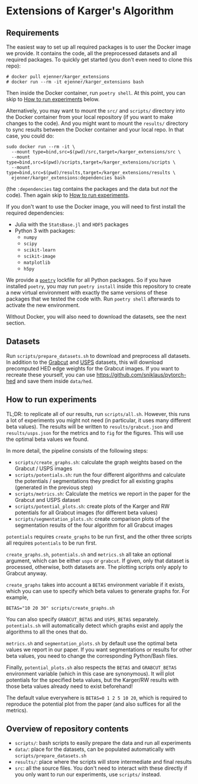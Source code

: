 # Extensions of Karger's Algorithm

## Requirements
The easiest way to set up all required packages is to user the Docker image
we provide. It contains the code, all the preprocessed datasets and all
required packages. To quickly get started (you don't even need to clone this repo):
```
# docker pull ejenner/karger_extensions
# docker run --rm -it ejenner/karger_extensions bash
```
Then inside the Docker container, run `poetry shell`. At this point,
you can skip to [How to run experiments](#how-to-run-experiments) below.

Alternatively, you may want to mount the `src/` and `scripts/` directory
into the Docker container from your local repository (if you want to
make changes to the code). And you might want to mount the `results/` directory
to sync results between the Docker container and your local repo.
In that case, you could do:
```
sudo docker run --rm -it \
  --mount type=bind,src=$(pwd)/src,target=/karger_extensions/src \
  --mount type=bind,src=$(pwd)/scripts,target=/karger_extensions/scripts \
  --mount type=bind,src=$(pwd)/results,target=/karger_extensions/results \
  ejenner/karger_extensions:dependencies bash
```
(the `:dependencies` tag contains the packages and the data but *not* the code).
Then again skip to [How to run experiments](#how-to-run-experiments).

If you don't want to use the Docker image, you will need to first install
the required dependencies:
- Julia with the `StatsBase.jl` and `HDF5` packages
- Python 3 with packages:
  - `numpy`
  - `scipy`
  - `scikit-learn`
  - `scikit-image`
  - `matplotlib`
  - `h5py`

We provide a [`poetry`](https://python-poetry.org/) lockfile for all Python packages.
So if you have installed `poetry`, you may run `poetry install` inside this repository
to create a new virtual environment with exactly the same versions of these packages
that we tested the code with. Run `poetry shell` afterwards to activate the new
environment.

Without Docker, you will also need to download the datasets, see the next section.

## Datasets
Run `scripts/prepare_datasets.sh` to download and preprocess all datasets. In addition
to the [Grabcut](https://www.robots.ox.ac.uk/~vgg/data/iseg/) and
[USPS](https://web.stanford.edu/~hastie/StatLearnSparsity_files/DATA/zipcode.html)
datasets, this will download precomputed HED edge weights for the Grabcut images.
If you want to recreate these yourself, you can use https://github.com/sniklaus/pytorch-hed
and save them inside `data/hed`.

## How to run experiments
TL;DR: to replicate all of our results, run `scripts/all.sh`.
However, this runs a lot of experiments you might not need
(in particular, it uses many different beta values).
The results will be written to `results/grabcut.json`
and `results/usps.json` for the metrics and to `fig` for the figures.
This will use the optimal beta values we found.

In more detail, the pipeline consists of the following steps:
- `scripts/create_graphs.sh`: calculate the graph weights based on
  the Grabcut / USPS images
- `scripts/potentials.sh`: run the four different algorithms
  and calculate the potentials / segmentations they predict for
  all existing graphs (generated in the previous step)
- `scripts/metrics.sh`: Calculate the metrics we report in the paper
  for the Grabcut and USPS dataset
- `scripts/potential_plots.sh`: create plots of the Karger and RW
  potentials for all Grabcut images (for different beta values)
- `scripts/segmentation_plots.sh`: create comparison plots of the
  segmentation results of the four algorithm for all Grabcut images

`potentials` requires `create_graphs` to be run first, and the other
three scripts all requires `potentials` to be run first.

`create_graphs.sh`, `potentials.sh` and `metrics.sh` all take an optional
argument, which can be either `usps` or `grabcut`. If given, only that dataset
is processed, otherwise, both datasets are. The plotting scripts only apply
to Grabcut anyway.

`create_graphs` takes into account a `BETAS` environment variable
if it exists, which you can use to specify which beta values to
generate graphs for. For example,
```
BETAS="10 20 30" scripts/create_graphs.sh
```
You can also specify `GRABCUT_BETAS` and `USPS_BETAS` separately.
`potentials.sh` will automatically detect which graphs exist and
apply the algorithms to all the ones that do.

`metrics.sh` and `segmentation_plots.sh` by default use the optimal
beta values we report in our paper. If you want segmentations or
results for other beta values, you need to change the corresponding
Python/Bash files.

Finally, `potential_plots.sh` also respects the `BETAS` and `GRABCUT_BETAS`
environment variable (which in this case are synonymous).
It will plot potentials for the specified beta values, but the
Karger/RW results with those beta values already need to exist beforehand!

The default value everywhere is `BETAS=0 1 2 5 10 20`, which is required
to reproduce the potential plot from the paper (and also suffices
for all the metrics).

## Overview of repository contents
- `scripts/`: bash scripts to easily prepare the data and run all experiments
- `data/`: place for the datasets, can be populated automatically with `scripts/prepare_datasets.sh`
- `results/`: place where the scripts will store intermediate and final results
- `src`: all the source files. You don't need to interact with these directly
  if you only want to run our experiments, use `scripts/` instead.

